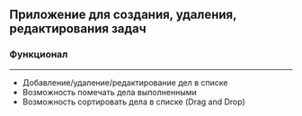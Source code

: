 ## Приложение для создания, удаления, редактирования задач

### Функционал
------------------------------------------------

* Добавление/удаление/редактирование дел в списке
* Возможность помечать дела выполненными
* Возможность сортировать дела в списке (Drag and Drop)
